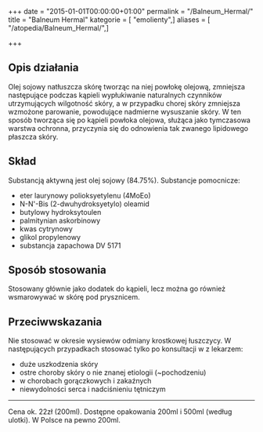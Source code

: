 +++
date = "2015-01-01T00:00:00+01:00"
permalink = "/Balneum_Hermal/"
title = "Balneum Hermal"
kategorie = [ "emolienty",]
aliases = [ "/atopedia/Balneum_Hermal/",]

+++

Opis działania
--------------

Olej sojowy natłuszcza skórę tworząc na niej powłokę olejową, zmniejsza następujące podczas kąpieli wypłukiwanie naturalnych czynników utrzymujących wilgotność skóry, a w przypadku chorej skóry zmniejsza wzmożone parowanie, powodujące nadmierne wysuszanie skóry. W ten sposób tworząca się po kąpieli powłoka olejowa, służąca jako tymczasowa warstwa ochronna, przyczynia się do odnowienia tak zwanego lipidowego płaszcza skóry.

Skład
-----

Substancją aktywną jest olej sojowy (84.75%).
Substancje pomocnicze:

-   eter laurynowy polioksyetylenu (4MoEo)
-   N-N'-Bis (2-dwuhydroksyetylo) oleamid
-   butylowy hydroksytoulen
-   palmitynian askorbinowy
-   kwas cytrynowy
-   glikol propylenowy
-   substancja zapachowa DV 5171

Sposób stosowania
-----------------

Stosowany głównie jako dodatek do kąpieli, lecz można go również wsmarowywać w skórę pod prysznicem.

Przeciwwskazania
----------------

Nie stosować w okresie wysiewów odmiany krostkowej łuszczycy.
W następujących przypadkach stosować tylko po konsultacji w z lekarzem:

-   duże uszkodzenia skóry
-   ostre choroby skóry o nie znanej etiologii (~pochodzeniu)
-   w chorobach gorączkowych i zakaźnych
-   niewydolności serca i nadciśnieniu tętniczym

<hr>
Cena ok. 22zł (200ml).
Dostępne opakowania 200ml i 500ml (według ulotki). W Polsce na pewno 200ml.
